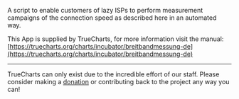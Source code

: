 A script to enable customers of lazy ISPs to perform measurement campaigns of the connection speed as described here in an automated way.

This App is supplied by TrueCharts, for more information visit the manual: [https://truecharts.org/charts/incubator/breitbandmessung-de](https://truecharts.org/charts/incubator/breitbandmessung-de)

---

TrueCharts can only exist due to the incredible effort of our staff.
Please consider making a [donation](https://truecharts.org/sponsor) or contributing back to the project any way you can!
